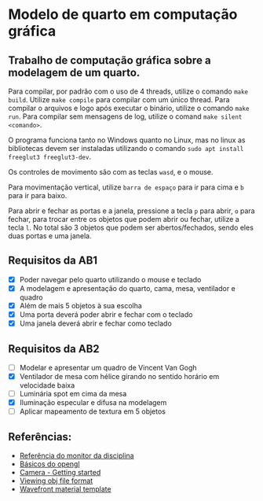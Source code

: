 # Modelo de quarto em computação gráfica

## Trabalho de computação gráfica sobre a modelagem de um quarto.

Para compilar, por padrão com o uso de 4 threads, utilize o comando `make build`.
Utilize `make compile` para compilar com um único thread.
Para compilar o arquivos e logo após executar o binário, utilize o comando `make run`.
Para compilar sem mensagens de log, utilize o comand `make silent <comando>`.

O programa funciona tanto no Windows quanto no Linux, mas no linux as bibliotecas devem ser instaladas utilizando o comando `sudo apt install freeglut3 freeglut3-dev`.

Os controles de movimento são com as teclas `wasd`, e o mouse.

Para movimentação vertical, utilize `barra de espaço` para ir para cima e `b` para ir para baixo.

Para abrir e fechar as portas e a janela, pressione a tecla `p` para abrir, `o` para fechar, para trocar entre os objetos que podem abrir ou fechar, utilize a tecla `l`.
    No total são 3 objetos que podem ser abertos/fechados, sendo eles duas portas e uma janela.

## Requisitos da AB1

 - [x] Poder navegar pelo quarto utilizando o mouse e teclado
 - [x] A modelagem e apresentação do quarto, cama, mesa, ventilador e quadro
 - [x] Além de mais 5 objetos à sua escolha
 - [x] Uma porta deverá poder abrir e fechar com o teclado
 - [x] Uma janela deverá abrir e fechar como teclado

## Requisitos da AB2

 - [ ] Modelar e apresentar um quadro de Vincent Van Gogh
 - [x] Ventilador de mesa com hélice girando no sentido horário em velocidade baixa
 - [ ] Luminária spot em cima da mesa
 - [x] Iluminação especular e difusa na modelagem
 - [ ] Aplicar mapeamento de textura em 5 objetos

## Referências:

* [Referência do monitor da disciplina](https://github.com/valeriojr/COMP269/blob/master/opengl.c)
* [Básicos do opengl](https://github.com/valeriojr/monitoria-cg/blob/master/material/book.pdf)
* [Camera - Getting started](https://learnopengl.com/Getting-started/Camera)
* [Viewing obj file format](https://en.wikipedia.org/wiki/Wavefront_.obj_file)
* [Wavefront material template](https://www.loc.gov/preservation/digital/formats/fdd/fdd000508.shtml)